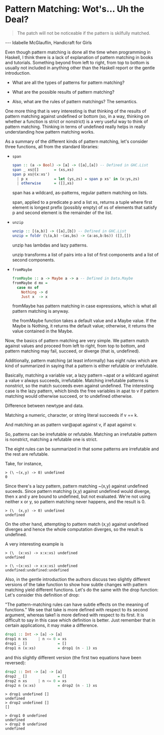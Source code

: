 # Pattern Matching: Wot's... Uh the Deal?

> The patch will not be noticeable if the pattern is skilfully matched.

--- Idabelle McGlauflin, Handicraft for Girls

Even though pattern matching is done all the time when programming in
Haskell, I think there is a lack of explanation of pattern matching in
books and tutorials. Something beyond from left to right, from top to
bottom is usually not included in anything other than the Haskell
report or the gentle introduction.

- What are all the types of patterns for pattern matching?
- What are the possible results of pattern matching?

- Also, what are the rules of pattern matchings? The semantics.

One more thing that is very interesting is that thinking of the
results of pattern matching against undefined or bottom (so, in a way,
thinking on whether a function is strict or nonstrict) is a very
useful way to think of pattern matching. Thinking in terms of
undefined really helps in really understanding how pattern matching
works.

As a summary of the different kinds of pattern matching, let's
consider three functions, all from the standard libraries:

- `span`

  ```haskell
  span :: (a -> Bool) -> [a] -> ([a],[a]) -- Defined in GHC.List
  span _ xs@[]       = (xs,xs)
  span p xs@(x:xs')
    | p x            = let (ys,zs) = span p xs' in (x:ys,zs)
    | otherwise      = ([],xs)
  ```

  span has a wildcard, as-patterns, regular pattern matching on lists.

  span, applied to a predicate p and a list xs, returns a tuple where
  first element is longest prefix (possibly empty) of xs of elements
  that satisfy p and second element is the remainder of the list.

- `unzip`

  ```haskell
  unzip :: [(a,b)] -> ([a],[b]) -- Defined in GHC.List
  unzip = foldr (\(a,b) ~(as,bs) -> (a:as,b:bs)) ([],[])
  ```

  unzip has lambdas and lazy patterns.

  unzip transforms a list of pairs into a list of first components and
  a list of second components.

- `fromMaybe`

  ```haskell
  fromMaybe :: a -> Maybe a -> a -- Defined in Data.Maybe
  fromMaybe d mx =
    case mx of
      Nothing -> d
      Just x  -> x
  ```

  fromMaybe has pattern matching in case expressions, which is what
  all pattern matching is anyway.

  the fromMaybe function takes a default value and a Maybe value. If
  the Maybe is Nothing, it returns the default value; otherwise, it
  returns the value contained in the Maybe.


Now, the basics of pattern matching are very simple. We pattern match
against values and proceed from left to right, from top to bottom, and
pattern matching may fail, succeed, or diverge (that is, undefined).

Additionally, pattern matching (at least informally) has eight rules
which are kind of summarized in saying that a pattern is either
refutable or irrefutable.

Basically, matching a variable var, a lazy pattern ~apat or a wildcard
against a value v always succeeds, irrefutable. Matching irrefutable
patterns is nonstrict, so the match succeeds even against undefined.
The interesting case is the lazy pattern, which binds the free
variables in apat to v if pattern matching would otherwise succeed, or
to undefined otherwise.

Difference between newtype and data.

Matching a numeric, character, or string literal succeeds if v == k.

And matching an as pattern var@apat against v, if apat against v.

So, patterns can be irrefutable or refutable. Matching an irrefutable
pattern is nonstrict, matching a refutable one is strict.

The eight rules can be summarized in that some patterns are
irrefutable and the rest are refutable.

Take, for instance,

```
> (\ ~(x,y) -> 0) undefined
0
```

Since there's a lazy pattern, pattern matching ~(x,y) against
undefined suceeds. Since pattern matching (x,y) against undefined
would diverge, then x and y are bound to undefined, but not evaluated.
We're not using neither x or y, so pattern matching never happens, and
the result is 0.

```
> (\  (x,y) -> 0) undefined
undefined
```

On the other hand, attempting to pattern match (x,y) against undefined
diverges and hence the whole computation diverges, so the result is
undefined.

A very interesting example is

```
> (\  (x:xs) -> x:x:xs) undefined
undefined
```

```
> (\ ~(x:xs) -> x:x:xs) undefined
undefined:undefined:undefined
```

Also, in the gentle introduction the authors discuss two slightly
different versions of the take function to show how subtle changes
with pattern matching yield different functions. Let's do the same
with the drop function: Let's consider this definition of drop:

"The pattern-matching rules can have subtle effects on the meaning of
functions." We see that take is more defined with respect to its
second argument, whereas take1 is more defined with respect to its
first. It is difficult to say in this case which definition is better.
Just remember that in certain applications, it may make a difference.

```haskell
drop1 :: Int -> [a] -> [a]
drop1 n xs     | n <= 0 = xs
drop1 _ []              = []
drop1 n (x:xs)          = drop1 (n - 1) xs
```

and this slightly different version (the first two equations have been
reversed):

```haskell
drop2 :: Int -> [a] -> [a]
drop2 _ []              = []
drop2 n xs     | n <= 0 = xs
drop2 n (x:xs)          = drop2 (n - 1) xs
```

```
> drop1 undefined []
undefined
> drop2 undefined []
[]
```

```
> drop1 0 undefined
undefined
> drop2 0 undefined
undefined
```


